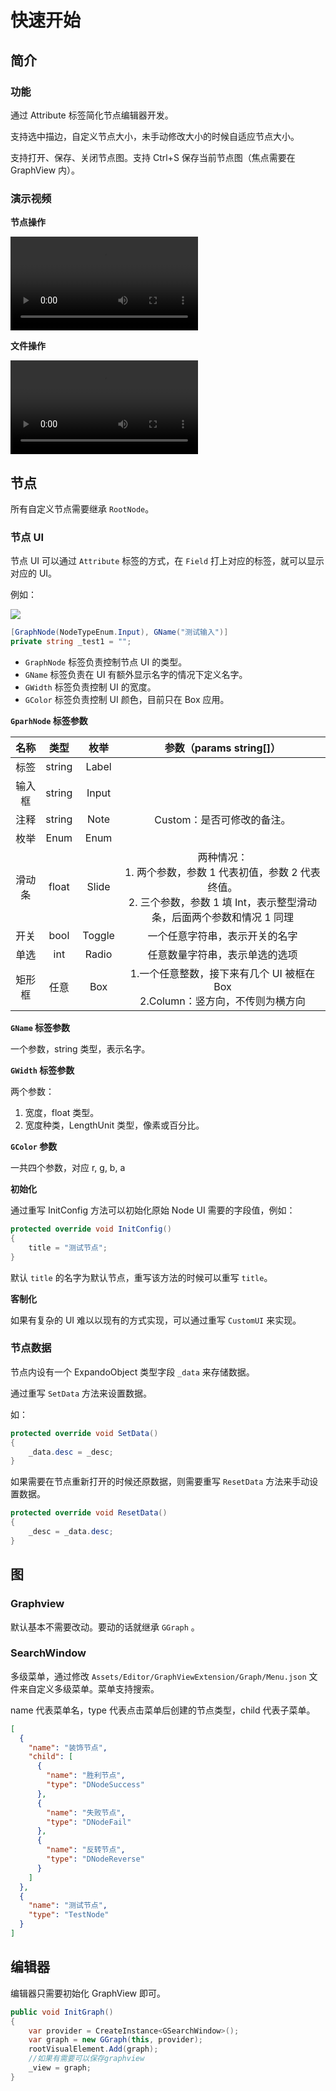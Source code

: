 # 快速开始

## 简介

### 功能

通过 Attribute 标签简化节点编辑器开发。

支持选中描边，自定义节点大小，未手动修改大小的时候自适应节点大小。

支持打开、保存、关闭节点图。支持 Ctrl+S 保存当前节点图（焦点需要在 GraphView 内）。

### 演示视频

**节点操作**

<video src='https://video.spup.buzz/2024-06-06-21-09-32.mov'></video>

**文件操作**

<video src='https://video.spup.buzz/2024-06-06-21-09-28.mov'></video>

## 节点

所有自定义节点需要继承 `RootNode`。

### 节点 UI

节点 UI 可以通过 `Attribute` 标签的方式，在 `Field` 打上对应的标签，就可以显示对应的 UI。

例如：

![](https://img.busyo.buzz/imgUpload/20240512-152404-612.png)

```C#
[GraphNode(NodeTypeEnum.Input), GName("测试输入")]
private string _test1 = "";
```

- `GraphNode` 标签负责控制节点 UI 的类型。
- `GName` 标签负责在 UI 有额外显示名字的情况下定义名字。
- `GWidth` 标签负责控制 UI 的宽度。
- `GColor` 标签负责控制 UI 颜色，目前只在 Box 应用。

**`GparhNode` 标签参数**

|  名称  |  类型  |  枚举  |                                                        参数（params string[]）                                                         |
| :----: | :----: | :----: | :------------------------------------------------------------------------------------------------------------------------------------: |
|  标签  | string | Label  |                                                                                                                                        |
| 输入框 | string | Input  |                                                                                                                                        |
|  注释  | string |  Note  |                                                       Custom：是否可修改的备注。                                                       |
|  枚举  |  Enum  |  Enum  |                                                                                                                                        |
| 滑动条 | float  | Slide  | 两种情况：<br>1. 两个参数，参数 1 代表初值，参数 2 代表终值。<br>2. 三个参数，参数 1 填 Int，表示整型滑动条，后面两个参数和情况 1 同理 |
|  开关  |  bool  | Toggle |                                                     一个任意字符串，表示开关的名字                                                     |
|  单选  |  int   | Radio  |                                                     任意数量字符串，表示单选的选项                                                     |
| 矩形框 |  任意  |  Box   |                             1.一个任意整数，接下来有几个 UI 被框在 Box<br>2.Column：竖方向，不传则为横方向                             |

**`GName` 标签参数**

一个参数，string 类型，表示名字。

**`GWidth` 标签参数**

两个参数：

1. 宽度，float 类型。
2. 宽度种类，LengthUnit 类型，像素或百分比。

**`GColor` 参数**

一共四个参数，对应 r, g, b, a

**初始化**

通过重写 InitConfig 方法可以初始化原始 Node UI 需要的字段值，例如：

```C#
protected override void InitConfig()
{
    title = "测试节点";
}
```

默认 `title` 的名字为默认节点，重写该方法的时候可以重写 `title`。

**客制化**

如果有复杂的 UI 难以以现有的方式实现，可以通过重写 `CustomUI` 来实现。

### 节点数据

节点内设有一个 ExpandoObject 类型字段 `_data` 来存储数据。

通过重写 `SetData` 方法来设置数据。

如：

```C#
protected override void SetData()
{
    _data.desc = _desc;
}
```

如果需要在节点重新打开的时候还原数据，则需要重写 `ResetData` 方法来手动设置数据。

```C#
protected override void ResetData()
{
    _desc = _data.desc;
}
```

## 图

### Graphview

默认基本不需要改动。要动的话就继承 `GGraph` 。

### SearchWindow

多级菜单，通过修改 `Assets/Editor/GraphViewExtension/Graph/Menu.json` 文件来自定义多级菜单。菜单支持搜索。

name 代表菜单名，type 代表点击菜单后创建的节点类型，child 代表子菜单。

```json
[
  {
    "name": "装饰节点",
    "child": [
      {
        "name": "胜利节点",
        "type": "DNodeSuccess"
      },
      {
        "name": "失败节点",
        "type": "DNodeFail"
      },
      {
        "name": "反转节点",
        "type": "DNodeReverse"
      }
    ]
  },
  {
    "name": "测试节点",
    "type": "TestNode"
  }
]
```

## 编辑器

编辑器只需要初始化 GraphView 即可。

```C#
public void InitGraph()
{
    var provider = CreateInstance<GSearchWindow>();
    var graph = new GGraph(this, provider);
    rootVisualElement.Add(graph);
    //如果有需要可以保存graphview
    _view = graph;
}
```
